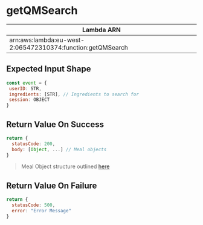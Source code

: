 # getQMSearch

| Lambda ARN                                                 |
| ---------------------------------------------------------- |
| arn:aws:lambda:eu-west-2:065472310374:function:getQMSearch |

 ## Expected Input Shape
 ```javascript
const event = {
  userID: STR,
  ingredients: [STR], // Ingredients to search for
  session: OBJECT
}  
 ```
 

 ## Return Value On Success
```javascript
return {
  statusCode: 200,
  body: [Object, ...] // Meal objects
}
```

> Meal Object structure outlined [here](../neptune/neptune_design.md#node-properties)

## Return Value On Failure
```javascript
return {
  statusCode: 500,
  error: "Error Message"
}
```
 